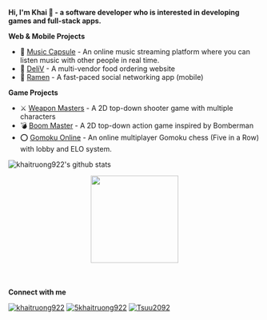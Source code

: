 **Hi, I'm Khai 👋 - a software developer who is interested in developing games and full-stack apps.**

**Web & Mobile Projects**

- 🎵 [Music Capsule](https://musiccapsule.netlify.app/) - An online music streaming platform where you can listen music with other people in real time.
- 🍖 [DeliV](https://deli-v.netlify.app/) - A multi-vendor food ordering website
- 🍜 [Ramen](https://github.com/RamenTeam/ramen) - A fast-paced social networking app (mobile)

**Game Projects**

- ⚔️ [Weapon Masters](https://khaitruong922.itch.io/weapon-masters) - A 2D top-down shooter game with multiple characters
- 💣 [Boom Master](https://khaitruong922.itch.io/boom-master) - A 2D top-down action game inspired by Bomberman
- ⭕ [Gomoku Online](https://gomokuonline.netlify.app/) - An online multiplayer Gomoku chess (Five in a Row) with lobby and ELO system.

![khaitruong922's github stats](https://github-readme-stats.vercel.app/api?username=khaitruong922&count_private=true&show_icons=true&theme=radical)

<div align="center" style="margin-bottom: 50px">
    <a href="https://github.com/antonkomarev/github-profile-views-counter">
        <img width="175px" src="https://komarev.com/ghpvc/?username=khaitruong922&color=ff66cc">
    </a>
</div>

**Connect with me**

[![khaitruong922](https://user-images.githubusercontent.com/56820749/137717041-fd450e05-c104-42ec-b589-e0d37452c1fe.png)](https://www.facebook.com/khaitruong922/)
[![5khaitruong922](https://user-images.githubusercontent.com/56820749/137717727-79882d53-e076-453a-8b27-8a749702e4e9.png)](https://www.linkedin.com/in/khaitruong922/)
[![Tsuu2092](https://user-images.githubusercontent.com/56820749/137717539-2ca5a40c-09c6-4f15-9cda-444c755a82b1.png)](https://www.youtube.com/c/Tsuu2092)
